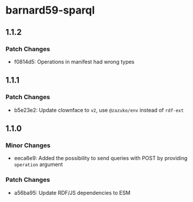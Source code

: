 # barnard59-sparql

## 1.1.2

### Patch Changes

- f0814d5: Operations in manifest had wrong types

## 1.1.1

### Patch Changes

- b5e23e2: Update clownface to `v2`, use `@zazuko/env` instead of `rdf-ext`

## 1.1.0

### Minor Changes

- eeca6e9: Added the possibility to send queries with POST by providing `operation` argument

### Patch Changes

- a56ba95: Update RDF/JS dependencies to ESM
